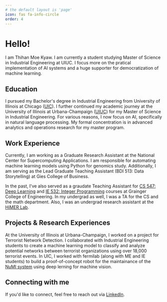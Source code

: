 ```yaml
---
# the default layout is 'page'
icon: fas fa-info-circle
order: 4
---
```


# Hello!
I am Thihan Moe Kyaw. I am currently a student studying Master of Science in Industrial Engineering at UIUC. I focus more on the pratical implementation of AI systems and a huge supporter for democratization of machine learning.

## Education
I pursued my Bachelor's degree in Industrial Engineering from University of Illinois at Chicago ([UIC](https://www.uic.edu/)). I further continued my academic journey at the University of Illinois at Urbana-Champaign ([UIUC](https://illinois.edu)) for my Master of Science in Industrial Engineering. For various reasons, I now focus on AI, specifically in natural language processing. My formal concentration is in advanced analytics and operations research for my master program.

## Work Experience
Currently, I am working as a Graduate Research Assistant at the National Center for Supercomputing Applications. I am responsible for automating machine learning models using Python for genomics study. Additionally, I am serving as the Lead Graduate Teaching Assistant (BDI 513: Data Storytelling) at Gies College of Business.

In the past, I've also served as a graudate Teaching Assistant for [CS 547: Deep Learning](https://publish.illinois.edu/r-sowers/ie534-cs-547-fall-2022/) and [IE 532: Integer Programming](https://ise.illinois.edu/undergraduate/courses/ie511) courses at Grainger College of Engineering. In my undergrad as well, I was a TA for the CS and the math department. Also, I was an undergrad research assistant at the [HiMER Lab](https://himer.lab.asu.edu/).

## Projects & Research Experiences 

At the University of Illinois at Urbana-Champaign, I worked on a project for Terrorist Network Detection. I collaborated with Industrial Engineering students to create a machine learning model to classify and analyze potential networks between terrorist organizations using over 18,000 terrorist events. In UIC, I worked with fermilab (along with ME and IE students) to build a proof-of-concept robot for the maintainance of the [NuMI system](https://en.wikipedia.org/wiki/NuMI) using deep lerning for machine vision.

## Connecting with me
If you'd like to connect, feel free to reach out via [LinkedIn](https://www.linkedin.com/in/thihanmoekyaw).
